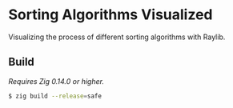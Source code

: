# Sorting Algorithms Visualized
Visualizing the process of different sorting algorithms with Raylib.

## Build
*Requires Zig 0.14.0 or higher.*
```sh
$ zig build --release=safe
```
